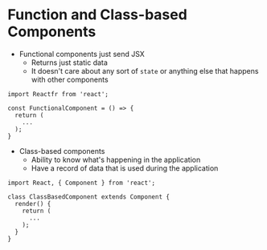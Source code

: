 # Function and Class-based Components
- Functional components just send JSX
  - Returns just static data
  - It doesn't care about any sort of `state` or anything else that happens with other components

```
import Reactfr from 'react';

const FunctionalComponent = () => {
  return (
    ...
  );
}
```

- Class-based components
  - Ability to know what's happening in the application
  - Have a record of data that is used during the application

```
import React, { Component } from 'react';

class ClassBasedComponent extends Component {
  render() {
    return (
      ...
    );
  }
}

```